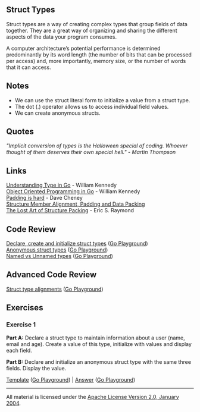 ## Struct Types

Struct types are a way of creating complex types that group fields of data together. They are a great way of organizing and sharing the different aspects of the data your program consumes.

A computer architecture’s potential performance is determined predominantly by its word length (the number of bits that can be processed per access) and, more importantly, memory size, or the number of words that it can access. 

## Notes

* We can use the struct literal form to initialize a value from a struct type.
* The dot (.) operator allows us to access individual field values.
* We can create anonymous structs.

## Quotes

_"Implicit conversion of types is the Halloween special of coding. Whoever thought of them deserves their own special hell." - Martin Thompson_

## Links

[Understanding Type in Go](https://www.ardanlabs.com/blog/2013/07/understanding-type-in-go.html) - William Kennedy    
[Object Oriented Programming in Go](https://www.ardanlabs.com/blog/2013/07/object-oriented-programming-in-go.html) - William Kennedy    
[Padding is hard](https://dave.cheney.net/2015/10/09/padding-is-hard) - Dave Cheney    
[Structure Member Alignment, Padding and Data Packing](https://www.geeksforgeeks.org/structure-member-alignment-padding-and-data-packing/)        
[The Lost Art of Structure Packing](http://www.catb.org/esr/structure-packing) - Eric S. Raymond   

## Code Review

[Declare, create and initialize struct types](example1/example1.go) ([Go Playground](https://play.golang.org/p/djzGT1JtSwy))  
[Anonymous struct types](example2/example2.go) ([Go Playground](https://play.golang.org/p/09cxjnmfcdC))  
[Named vs Unnamed types](example3/example3.go) ([Go Playground](https://play.golang.org/p/ky91roJDjir))

## Advanced Code Review

[Struct type alignments](advanced/example1/example1.go) ([Go Playground](https://play.golang.org/p/rAvtS7cgD0z))

## Exercises

### Exercise 1

**Part A:** Declare a struct type to maintain information about a user (name, email and age). Create a value of this type, initialize with values and display each field.

**Part B:** Declare and initialize an anonymous struct type with the same three fields. Display the value.

[Template](exercises/template1/template1.go) ([Go Playground](https://play.golang.org/p/h-7BEn2U3Rz)) | 
[Answer](exercises/exercise1/exercise1.go) ([Go Playground](https://play.golang.org/p/eT_gLZKeHk-))
___
All material is licensed under the [Apache License Version 2.0, January 2004](http://www.apache.org/licenses/LICENSE-2.0).
